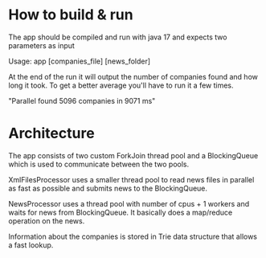 # How to build & run
The app should be compiled and run with java 17 and expects two parameters as input

Usage: app [companies_file] [news_folder]

At the end of the run it will output the number of companies found and how long it took. To get a better average you'll have to run it a few times.

"Parallel found 5096 companies in 9071 ms"

# Architecture
The app consists of two custom ForkJoin thread pool and a BlockingQueue which is used to communicate between the two pools.

XmlFilesProcessor uses a smaller thread pool to read news files in parallel as fast as possible and submits news to the BlockingQueue.

NewsProcessor uses a thread pool with number of cpus + 1 workers and waits for news from BlockingQueue. It basically does a map/reduce operation on the news.

Information about the companies is stored in Trie data structure that allows a fast lookup.
